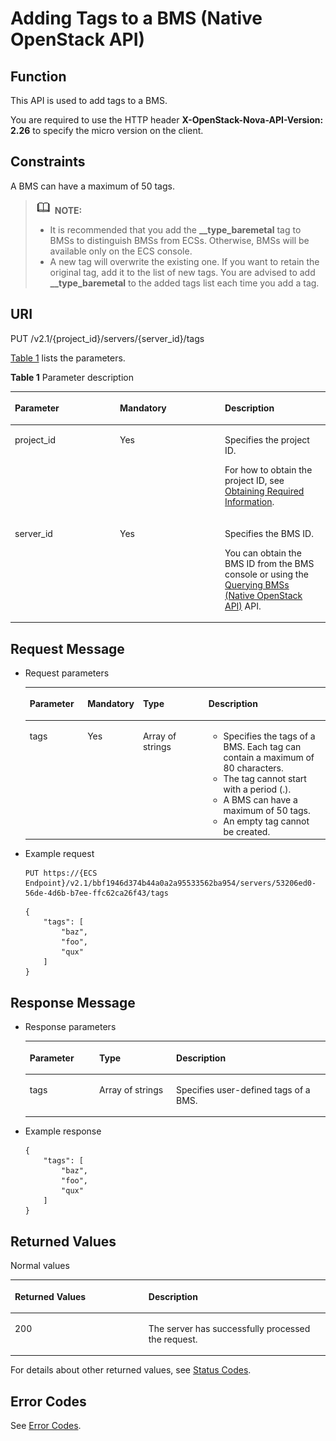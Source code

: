 # Adding Tags to a BMS \(Native OpenStack API\)<a name="EN-US_TOPIC_0060410927"></a>

## Function<a name="section59539732104217"></a>

This API is used to add tags to a BMS.

You are required to use the HTTP header  **X-OpenStack-Nova-API-Version: 2.26**  to specify the micro version on the client.

## Constraints<a name="section12956040151655"></a>

A BMS can have a maximum of 50 tags.

>![](public_sys-resources/icon-note.gif) **NOTE:**   
>-   It is recommended that you add the  **\_\_type\_baremetal**  tag to BMSs to distinguish BMSs from ECSs. Otherwise, BMSs will be available only on the ECS console.  
>-   A new tag will overwrite the existing one. If you want to retain the original tag, add it to the list of new tags. You are advised to add  **\_\_type\_baremetal**  to the added tags list each time you add a tag.  

## URI<a name="section52138884104217"></a>

PUT /v2.1/\{project\_id\}/servers/\{server\_id\}/tags

[Table 1](#table7714219185912)  lists the parameters.

**Table  1**  Parameter description

<a name="table7714219185912"></a>
<table><thead align="left"><tr id="row1271511905917"><th class="cellrowborder" valign="top" width="33.33333333333333%" id="mcps1.2.4.1.1"><p id="p17653616104217"><a name="p17653616104217"></a><a name="p17653616104217"></a>Parameter</p>
</th>
<th class="cellrowborder" valign="top" width="33.33333333333333%" id="mcps1.2.4.1.2"><p id="p20656767104217"><a name="p20656767104217"></a><a name="p20656767104217"></a>Mandatory</p>
</th>
<th class="cellrowborder" valign="top" width="33.33333333333333%" id="mcps1.2.4.1.3"><p id="p62585419104217"><a name="p62585419104217"></a><a name="p62585419104217"></a>Description</p>
</th>
</tr>
</thead>
<tbody><tr id="row12715101918599"><td class="cellrowborder" valign="top" width="33.33333333333333%" headers="mcps1.2.4.1.1 "><p id="p50904119104217"><a name="p50904119104217"></a><a name="p50904119104217"></a>project_id</p>
</td>
<td class="cellrowborder" valign="top" width="33.33333333333333%" headers="mcps1.2.4.1.2 "><p id="p29593000104217"><a name="p29593000104217"></a><a name="p29593000104217"></a>Yes</p>
</td>
<td class="cellrowborder" valign="top" width="33.33333333333333%" headers="mcps1.2.4.1.3 "><p id="p48222838104217"><a name="p48222838104217"></a><a name="p48222838104217"></a>Specifies the project ID.</p>
<p id="p9141450142010"><a name="p9141450142010"></a><a name="p9141450142010"></a>For how to obtain the project ID, see <a href="https://docs.otc.t-systems.com/en-us/api/apiug/apig-en-api-180328009.html" target="_blank" rel="noopener noreferrer">Obtaining Required Information</a>.</p>
</td>
</tr>
<tr id="row107151219135910"><td class="cellrowborder" valign="top" width="33.33333333333333%" headers="mcps1.2.4.1.1 "><p id="p56513487104217"><a name="p56513487104217"></a><a name="p56513487104217"></a>server_id</p>
</td>
<td class="cellrowborder" valign="top" width="33.33333333333333%" headers="mcps1.2.4.1.2 "><p id="p14189698104217"><a name="p14189698104217"></a><a name="p14189698104217"></a>Yes</p>
</td>
<td class="cellrowborder" valign="top" width="33.33333333333333%" headers="mcps1.2.4.1.3 "><p id="p8514927104217"><a name="p8514927104217"></a><a name="p8514927104217"></a>Specifies the <span id="text75201646104311"><a name="text75201646104311"></a><a name="text75201646104311"></a>BMS</span><span id="text5520134614311"><a name="text5520134614311"></a><a name="text5520134614311"></a></span> ID.</p>
<p id="p29791113277"><a name="p29791113277"></a><a name="p29791113277"></a>You can obtain the BMS ID from the <span id="en-us_topic_0113746489_text013014803615"><a name="en-us_topic_0113746489_text013014803615"></a><a name="en-us_topic_0113746489_text013014803615"></a>BMS</span><span id="en-us_topic_0113746489_text10131448133612"><a name="en-us_topic_0113746489_text10131448133612"></a><a name="en-us_topic_0113746489_text10131448133612"></a></span> console or using the <a href="querying-bmss-(native-openstack-api).md">Querying BMSs (Native OpenStack API)</a> API.</p>
</td>
</tr>
</tbody>
</table>

## Request Message<a name="section18620476104217"></a>

-   Request parameters

    <a name="table40018745105534"></a>
    <table><thead align="left"><tr id="row48164488105534"><th class="cellrowborder" valign="top" width="19.37%" id="mcps1.1.5.1.1"><p id="p19987085"><a name="p19987085"></a><a name="p19987085"></a>Parameter</p>
    </th>
    <th class="cellrowborder" valign="top" width="16.150000000000002%" id="mcps1.1.5.1.2"><p id="p1275716381498"><a name="p1275716381498"></a><a name="p1275716381498"></a>Mandatory</p>
    </th>
    <th class="cellrowborder" valign="top" width="22.61%" id="mcps1.1.5.1.3"><p id="p4546697"><a name="p4546697"></a><a name="p4546697"></a>Type</p>
    </th>
    <th class="cellrowborder" valign="top" width="41.870000000000005%" id="mcps1.1.5.1.4"><p id="p32738149"><a name="p32738149"></a><a name="p32738149"></a>Description</p>
    </th>
    </tr>
    </thead>
    <tbody><tr id="row6972410105534"><td class="cellrowborder" valign="top" width="19.37%" headers="mcps1.1.5.1.1 "><p id="p27894300105534"><a name="p27894300105534"></a><a name="p27894300105534"></a>tags</p>
    </td>
    <td class="cellrowborder" valign="top" width="16.150000000000002%" headers="mcps1.1.5.1.2 "><p id="p9756153811911"><a name="p9756153811911"></a><a name="p9756153811911"></a>Yes</p>
    </td>
    <td class="cellrowborder" valign="top" width="22.61%" headers="mcps1.1.5.1.3 "><p id="p8634695105534"><a name="p8634695105534"></a><a name="p8634695105534"></a>Array of strings</p>
    </td>
    <td class="cellrowborder" valign="top" width="41.870000000000005%" headers="mcps1.1.5.1.4 "><a name="ul1785812112408"></a><a name="ul1785812112408"></a><ul id="ul1785812112408"><li>Specifies the tags of a BMS. Each tag can contain a maximum of 80 characters.</li><li>The tag cannot start with a period (.).</li><li>A BMS can have a maximum of 50 tags.</li><li>An empty tag cannot be created.</li></ul>
    </td>
    </tr>
    </tbody>
    </table>

-   Example request

    ```
    PUT https://{ECS Endpoint}/v2.1/bbf1946d374b44a0a2a95533562ba954/servers/53206ed0-56de-4d6b-b7ee-ffc62ca26f43/tags
    ```

    ```
    {
        "tags": [
            "baz",
            "foo",
            "qux"
        ]
    }
    ```


## Response Message<a name="section6196486814321"></a>

-   Response parameters

    <a name="table600597414321"></a>
    <table><thead align="left"><tr id="row5646441114321"><th class="cellrowborder" valign="top" width="23.169999999999998%" id="mcps1.1.4.1.1"><p id="p2639349142614"><a name="p2639349142614"></a><a name="p2639349142614"></a>Parameter</p>
    </th>
    <th class="cellrowborder" valign="top" width="25.61%" id="mcps1.1.4.1.2"><p id="p13639114902610"><a name="p13639114902610"></a><a name="p13639114902610"></a>Type</p>
    </th>
    <th class="cellrowborder" valign="top" width="51.22%" id="mcps1.1.4.1.3"><p id="p1864164972614"><a name="p1864164972614"></a><a name="p1864164972614"></a>Description</p>
    </th>
    </tr>
    </thead>
    <tbody><tr id="row4038057614321"><td class="cellrowborder" valign="top" width="23.169999999999998%" headers="mcps1.1.4.1.1 "><p id="p4960123314321"><a name="p4960123314321"></a><a name="p4960123314321"></a>tags</p>
    </td>
    <td class="cellrowborder" valign="top" width="25.61%" headers="mcps1.1.4.1.2 "><p id="p5827693814321"><a name="p5827693814321"></a><a name="p5827693814321"></a>Array of strings</p>
    </td>
    <td class="cellrowborder" valign="top" width="51.22%" headers="mcps1.1.4.1.3 "><p id="p2281157214321"><a name="p2281157214321"></a><a name="p2281157214321"></a>Specifies user-defined tags of a BMS.</p>
    </td>
    </tr>
    </tbody>
    </table>


-   Example response

    ```
    {
        "tags": [
            "baz",
            "foo",
            "qux"
        ]
    }
    ```


## Returned Values<a name="section7610951"></a>

Normal values

<a name="en-us_topic_0106040941_table753804619176"></a>
<table><thead align="left"><tr id="en-us_topic_0106040941_row10735134615172"><th class="cellrowborder" valign="top" width="42.42%" id="mcps1.1.3.1.1"><p id="en-us_topic_0106040941_p19735204616177"><a name="en-us_topic_0106040941_p19735204616177"></a><a name="en-us_topic_0106040941_p19735204616177"></a>Returned Values</p>
</th>
<th class="cellrowborder" valign="top" width="57.58%" id="mcps1.1.3.1.2"><p id="en-us_topic_0106040941_p207355465176"><a name="en-us_topic_0106040941_p207355465176"></a><a name="en-us_topic_0106040941_p207355465176"></a>Description</p>
</th>
</tr>
</thead>
<tbody><tr id="en-us_topic_0106040941_row1473514621713"><td class="cellrowborder" valign="top" width="42.42%" headers="mcps1.1.3.1.1 "><p id="en-us_topic_0106040941_p13735144611178"><a name="en-us_topic_0106040941_p13735144611178"></a><a name="en-us_topic_0106040941_p13735144611178"></a>200</p>
</td>
<td class="cellrowborder" valign="top" width="57.58%" headers="mcps1.1.3.1.2 "><p id="en-us_topic_0106040941_p207351246161711"><a name="en-us_topic_0106040941_p207351246161711"></a><a name="en-us_topic_0106040941_p207351246161711"></a>The server has successfully processed the request.</p>
</td>
</tr>
</tbody>
</table>

For details about other returned values, see  [Status Codes](status-codes.md).

## Error Codes<a name="section14752650154917"></a>

See  [Error Codes](error-codes.md).

